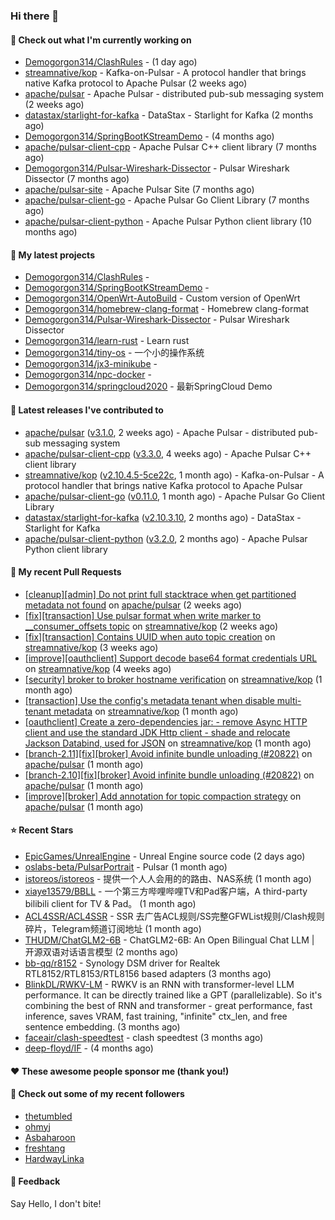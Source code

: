 ### Hi there 👋

#### 👷 Check out what I'm currently working on

- [Demogorgon314/ClashRules](https://github.com/Demogorgon314/ClashRules) -  (1 day ago)
- [streamnative/kop](https://github.com/streamnative/kop) - Kafka-on-Pulsar - A protocol handler that brings native Kafka protocol to Apache Pulsar (2 weeks ago)
- [apache/pulsar](https://github.com/apache/pulsar) - Apache Pulsar - distributed pub-sub messaging system (2 weeks ago)
- [datastax/starlight-for-kafka](https://github.com/datastax/starlight-for-kafka) - DataStax - Starlight for Kafka (2 months ago)
- [Demogorgon314/SpringBootKStreamDemo](https://github.com/Demogorgon314/SpringBootKStreamDemo) -  (4 months ago)
- [apache/pulsar-client-cpp](https://github.com/apache/pulsar-client-cpp) - Apache Pulsar C&#43;&#43; client library (7 months ago)
- [Demogorgon314/Pulsar-Wireshark-Dissector](https://github.com/Demogorgon314/Pulsar-Wireshark-Dissector) - Pulsar Wireshark Dissector (7 months ago)
- [apache/pulsar-site](https://github.com/apache/pulsar-site) - Apache Pulsar Site (7 months ago)
- [apache/pulsar-client-go](https://github.com/apache/pulsar-client-go) - Apache Pulsar Go Client Library (7 months ago)
- [apache/pulsar-client-python](https://github.com/apache/pulsar-client-python) - Apache Pulsar Python client library (10 months ago)

#### 🌱 My latest projects

- [Demogorgon314/ClashRules](https://github.com/Demogorgon314/ClashRules) - 
- [Demogorgon314/SpringBootKStreamDemo](https://github.com/Demogorgon314/SpringBootKStreamDemo) - 
- [Demogorgon314/OpenWrt-AutoBuild](https://github.com/Demogorgon314/OpenWrt-AutoBuild) - Custom version of OpenWrt
- [Demogorgon314/homebrew-clang-format](https://github.com/Demogorgon314/homebrew-clang-format) - Homebrew clang-format
- [Demogorgon314/Pulsar-Wireshark-Dissector](https://github.com/Demogorgon314/Pulsar-Wireshark-Dissector) - Pulsar Wireshark Dissector
- [Demogorgon314/learn-rust](https://github.com/Demogorgon314/learn-rust) - Learn rust
- [Demogorgon314/tiny-os](https://github.com/Demogorgon314/tiny-os) - 一个小的操作系统
- [Demogorgon314/jx3-minikube](https://github.com/Demogorgon314/jx3-minikube) - 
- [Demogorgon314/npc-docker](https://github.com/Demogorgon314/npc-docker) - 
- [Demogorgon314/springcloud2020](https://github.com/Demogorgon314/springcloud2020) - 最新SpringCloud Demo

#### 🔭 Latest releases I've contributed to

- [apache/pulsar](https://github.com/apache/pulsar) ([v3.1.0](https://github.com/apache/pulsar/releases/tag/v3.1.0), 2 weeks ago) - Apache Pulsar - distributed pub-sub messaging system
- [apache/pulsar-client-cpp](https://github.com/apache/pulsar-client-cpp) ([v3.3.0](https://github.com/apache/pulsar-client-cpp/releases/tag/v3.3.0), 4 weeks ago) - Apache Pulsar C&#43;&#43; client library
- [streamnative/kop](https://github.com/streamnative/kop) ([v2.10.4.5-5ce22c](https://github.com/streamnative/kop/releases/tag/v2.10.4.5-5ce22c), 1 month ago) - Kafka-on-Pulsar - A protocol handler that brings native Kafka protocol to Apache Pulsar
- [apache/pulsar-client-go](https://github.com/apache/pulsar-client-go) ([v0.11.0](https://github.com/apache/pulsar-client-go/releases/tag/v0.11.0), 1 month ago) - Apache Pulsar Go Client Library
- [datastax/starlight-for-kafka](https://github.com/datastax/starlight-for-kafka) ([v2.10.3.10](https://github.com/datastax/starlight-for-kafka/releases/tag/v2.10.3.10), 2 months ago) - DataStax - Starlight for Kafka
- [apache/pulsar-client-python](https://github.com/apache/pulsar-client-python) ([v3.2.0](https://github.com/apache/pulsar-client-python/releases/tag/v3.2.0), 2 months ago) - Apache Pulsar Python client library

#### 🔨 My recent Pull Requests

- [[cleanup][admin] Do not print full stacktrace when get partitioned metadata not found](https://github.com/apache/pulsar/pull/20979) on [apache/pulsar](https://github.com/apache/pulsar) (2 weeks ago)
- [[fix][transaction] Use pulsar format when write marker to __consumer_offsets topic](https://github.com/streamnative/kop/pull/1994) on [streamnative/kop](https://github.com/streamnative/kop) (2 weeks ago)
- [[fix][transaction] Contains UUID when auto topic creation](https://github.com/streamnative/kop/pull/1993) on [streamnative/kop](https://github.com/streamnative/kop) (3 weeks ago)
- [[improve][oauthclient] Support decode base64 format credentials URL](https://github.com/streamnative/kop/pull/1990) on [streamnative/kop](https://github.com/streamnative/kop) (4 weeks ago)
- [[security] broker to broker hostname verification](https://github.com/streamnative/kop/pull/1983) on [streamnative/kop](https://github.com/streamnative/kop) (1 month ago)
- [[transaction] Use the config&#39;s metadata tenant when disable multi-tenant metadata](https://github.com/streamnative/kop/pull/1980) on [streamnative/kop](https://github.com/streamnative/kop) (1 month ago)
- [[oauthclient] Create a zero-dependencies jar: - remove Async HTTP client and use the standard JDK Http client - shade and relocate Jackson Databind, used for JSON](https://github.com/streamnative/kop/pull/1979) on [streamnative/kop](https://github.com/streamnative/kop) (1 month ago)
- [[branch-2.11][fix][broker] Avoid infinite bundle unloading (#20822)](https://github.com/apache/pulsar/pull/20878) on [apache/pulsar](https://github.com/apache/pulsar) (1 month ago)
- [[branch-2.10][fix][broker] Avoid infinite bundle unloading (#20822)](https://github.com/apache/pulsar/pull/20877) on [apache/pulsar](https://github.com/apache/pulsar) (1 month ago)
- [[improve][broker] Add annotation for topic compaction strategy](https://github.com/apache/pulsar/pull/20858) on [apache/pulsar](https://github.com/apache/pulsar) (1 month ago)

#### ⭐ Recent Stars

- [EpicGames/UnrealEngine](https://github.com/EpicGames/UnrealEngine) - Unreal Engine source code (2 days ago)
- [oslabs-beta/PulsarPortrait](https://github.com/oslabs-beta/PulsarPortrait) - Pulsar (1 month ago)
- [istoreos/istoreos](https://github.com/istoreos/istoreos) - 提供一个人人会用的的路由、NAS系统 (1 month ago)
- [xiaye13579/BBLL](https://github.com/xiaye13579/BBLL) - 一个第三方哔哩哔哩TV和Pad客户端，A third-party bilibili client for TV &amp; Pad。 (1 month ago)
- [ACL4SSR/ACL4SSR](https://github.com/ACL4SSR/ACL4SSR) - SSR 去广告ACL规则/SS完整GFWList规则/Clash规则碎片，Telegram频道订阅地址 (1 month ago)
- [THUDM/ChatGLM2-6B](https://github.com/THUDM/ChatGLM2-6B) - ChatGLM2-6B: An Open Bilingual Chat LLM | 开源双语对话语言模型 (2 months ago)
- [bb-qq/r8152](https://github.com/bb-qq/r8152) - Synology DSM driver for Realtek RTL8152/RTL8153/RTL8156 based adapters (3 months ago)
- [BlinkDL/RWKV-LM](https://github.com/BlinkDL/RWKV-LM) - RWKV is an RNN with transformer-level LLM performance. It can be directly trained like a GPT (parallelizable). So it&#39;s combining the best of RNN and transformer - great performance, fast inference, saves VRAM, fast training, &#34;infinite&#34; ctx_len, and free sentence embedding. (3 months ago)
- [faceair/clash-speedtest](https://github.com/faceair/clash-speedtest) - clash speedtest (3 months ago)
- [deep-floyd/IF](https://github.com/deep-floyd/IF) -  (4 months ago)

#### ❤️ These awesome people sponsor me (thank you!)


#### 👯 Check out some of my recent followers

- [thetumbled](https://github.com/thetumbled)
- [ohmyj](https://github.com/ohmyj)
- [Asbaharoon](https://github.com/Asbaharoon)
- [freshtang](https://github.com/freshtang)
- [HardwayLinka](https://github.com/HardwayLinka)

#### 💬 Feedback

Say Hello, I don't bite!

